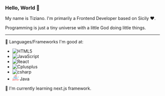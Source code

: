 ### Hello, World 👋

My name is Tiziano. I'm primarily a Frontend Developer based on Sicily ❤️. 

Programming is just a tiny universe with a little God doing little things.
<hr>

🔭 Languages/Frameworks I'm good at:
- ![HTML5](https://img.shields.io/badge/-HTML5-E34F26?style=flat-square&logo=html5&logoColor=white)
- ![JavaScript](https://img.shields.io/badge/-JavaScript-black?style=flat-square&logo=javascript)
- ![React](https://img.shields.io/badge/-React-61DBFB?style=flat-square&logo=react&logoColor=white)
- ![Cplusplus](https://img.shields.io/badge/-C++-00599C?style=flat-square&logo=cplusplus&logoColor=white)
- ![csharp](https://img.shields.io/badge/-C__#-00599C?style=flat-square&logo=csharp&logoColor=white)
- <img src="./img/java.png" width=20px height=20px>   Java

🌱 I'm currently learning next.js framework.

<!--
**Tirzo01/Tirzo01** is a ✨ _special_ ✨ repository because its `README.md` (this file) appears on your GitHub profile.

Here are some ideas to get you started:

- 🔭 I’m currently working on ...
- 🌱 I’m currently learning ...
- 👯 I’m looking to collaborate on ...
- 🤔 I’m looking for help with ...
- 💬 Ask me about ...
- 📫 How to reach me: ...
- 😄 Pronouns: ...
- ⚡ Fun fact: ...
-->

